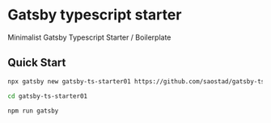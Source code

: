 # Gatsby typescript starter

Minimalist Gatsby Typescript Starter / Boilerplate

## Quick Start

```sh
npx gatsby new gatsby-ts-starter01 https://github.com/saostad/gatsby-ts-starter
```

```sh
cd gatsby-ts-starter01
```

```sh
npm run gatsby
```
